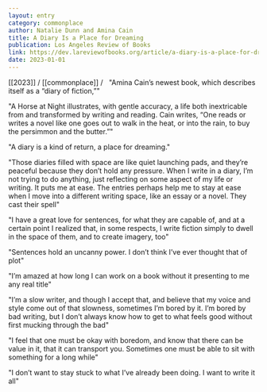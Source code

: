 ```yaml
---
layout: entry
category: commonplace
author: Natalie Dunn and Amina Cain
title: A Diary Is a Place for Dreaming
publication: Los Angeles Review of Books
link: https://dev.lareviewofbooks.org/article/a-diary-is-a-place-for-dreaming-a-conversation-with-amina-cain/
date: 2023-01-01
---
```


[[2023]] / [[commonplace]] / 
 
"Amina Cain’s newest book, which describes itself as a “diary of fiction,”"

"A Horse at Night illustrates, with gentle accuracy, a life both inextricable from and transformed by writing and reading. Cain writes, “One reads or writes a novel like one goes out to walk in the heat, or into the rain, to buy the persimmon and the butter.”"

"A diary is a kind of return, a place for dreaming."

"Those diaries filled with space are like quiet launching pads, and they’re peaceful because they don’t hold any pressure. When I write in a diary, I’m not trying to do anything, just reflecting on some aspect of my life or writing. It puts me at ease. The entries perhaps help me to stay at ease when I move into a different writing space, like an essay or a novel. They cast their spell"

"I have a great love for sentences, for what they are capable of, and at a certain point I realized that, in some respects, I write fiction simply to dwell in the space of them, and to create imagery, too"

"Sentences hold an uncanny power. I don’t think I’ve ever thought that of plot"

"I’m amazed at how long I can work on a book without it presenting to me any real title"

"I’m a slow writer, and though I accept that, and believe that my voice and style come out of that slowness, sometimes I’m bored by it. I’m bored by bad writing, but I don’t always know how to get to what feels good without first mucking through the bad"

"I feel that one must be okay with boredom, and know that there can be value in it, that it can transport you. Sometimes one must be able to sit with something for a long while"

"I don’t want to stay stuck to what I’ve already been doing. I want to write it all"
